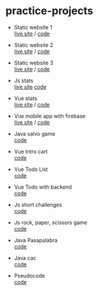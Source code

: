 # practice-projects



- Static website 1   
[live site]() / [code](https://github.com/amansgz/static_website1)

- Static website 2     
[live site](https://amansgz.github.io/static_website2/) / [code](https://github.com/amansgz/static_website2)

- Static website 3    
[live site](https://amansgz.github.io/static_website3/) / [code](https://github.com/amansgz/static_website3)

- Js stats     
[live site]() [code](https://github.com/amansgz/js-stats)

- Vue stats      
[live site]() / [code](https://github.com/amansgz/vue-stats)

- Vue mobile app with firebase     
[live site]() / [code](https://github.com/amansgz/vue-firebase-mobile-webapp)

- Java salvo game     
[code](https://github.com/amansgz/java-salvo-game)

- Vue Intro cart     
[code](https://github.com/amansgz/vue-intro-cart)


- Vue Todo List     
[code](https://github.com/amansgz/vue-todo-list)

- Vue Todo with backend     
[code](https://github.com/amansgz/vue-todo-with-backend)

- Js short challenges     
[code](https://github.com/amansgz/js-short-challenges)


- Js rock, paper, scissors game         
[code](https://github.com/amansgz/js-rock-paper-scissors-game)


- Java Pasapalabra     
[code](https://github.com/amansgz/java_pasapalabra)

- Java cac     
[code](https://github.com/amansgz/java_cac)

- Pseudocode        
[code](https://github.com/amansgz/pseudocode)

